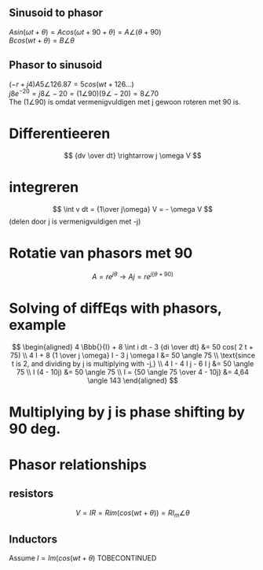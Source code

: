 ## Sinusoid to phasor

$A sin(\omega t + \theta) = A cos(\omega t + 90 + \theta) = A \angle (\theta + 90)$  
$B cos(w t + \theta) = B \angle \theta$  

## Phasor to sinusoid 

$(-r + j4)A 5 \angle 126.87 = 5 cos(wt + 126...)$  
$j8e^{-20} = j8 \angle-20 = (1\angle90)(9\angle-20) = 8 \angle 70$   
The $(1\angle 90)$ is omdat vermenigvuldigen met j gewoon roteren met 90 is.

# Differentieeren
$$
{dv \over dt} \rightarrow j \omega V
$$

# integreren
$$
\int v dt = {1\over j\omega} V = - \omega V  
$$
(delen door j is vermenigvuldigen met -j)

# Rotatie van phasors met 90
$$
A = r e^{j \theta} \rightarrow Aj = r e^{j (\theta  + 90)}
$$


# Solving of diffEqs with phasors, example
$$
\begin{aligned}
4 \Bbb{}{I} + 8 \int i dt - 3 {di \over dt} &= 50 cos( 2 t + 75) \\
4 I + 8 {1 \over j \omega} I - 3 j \omega I &= 50 \angle 75 \\
\text{since t is 2, and dividing by j is multiplying with -j,} \\
4 I - 4 I j - 6 I j &=  50 \angle 75 \\
I (4 - 10j) &= 50 \angle 75 \\
I = {50 \angle 75 \over 4 - 10j} &= 4,64 \angle 143
\end{aligned}
$$

# Multiplying by j is phase shifting by 90 deg.


# Phasor relationships

## resistors
$$
V = I R = R im(cos(wt + \theta)) = R I_m \angle \theta
$$

## Inductors
Assume $I = Im(cos(w t + \theta )$
TOBECONTINUED